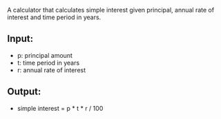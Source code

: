 A calculator that calculates simple interest given principal, annual rate of interest and time period in years.

## Input:
- p: principal amount  
- t: time period in years  
- r: annual rate of interest  

## Output:
- simple interest = p * t * r / 100
